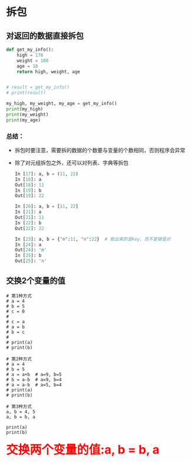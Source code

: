 # 拆包

## 对返回的数据直接拆包
```python
def get_my_info():
    high = 178
    weight = 100
    age = 18
    return high, weight, age


# result = get_my_info()
# print(result)

my_high, my_weight, my_age = get_my_info()
print(my_high)
print(my_weight)
print(my_age)
```

### 总结：

- 拆包时要注意，需要拆的数据的个数要与变量的个数相同，否则程序会异常

- 除了对元组拆包之外，还可以对列表、字典等拆包

  ```python
  In [17]: a, b = (11, 22)
  In [18]: a
  Out[18]: 11
  In [19]: b
  Out[19]: 22

  In [20]: a, b = [11, 22]
  In [21]: a
  Out[21]: 11
  In [22]: b
  Out[22]: 22

  In [23]: a, b = {"m":11, "n":22}  # 取出来的是key，而不是键值对
  In [24]: a
  Out[24]: 'm'
  In [25]: b
  Out[25]: 'n'
  ```

## 交换2个变量的值
```
# 第1种方式
# a = 4
# b = 5
# c = 0
#
# c = a
# a = b
# b = c
#
# print(a)
# print(b)

# 第2种方式
# a = 4
# b = 5
# a = a+b  # a=9, b=5
# b = a-b  # a=9, b=4
# a = a-b  # a=5, b=4
# print(a)
# print(b)

# 第3种方式
a, b = 4, 5
a, b = b, a

print(a)
print(b)
```

<font color='red' size='6px'><b>交换两个变量的值:a, b = b, a</b></font>
